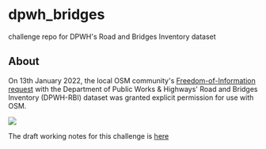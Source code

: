 # dpwh_bridges
challenge repo for DPWH's Road and Bridges Inventory dataset

## About
On 13th January 2022, the local OSM community's  [Freedom-of-Information request](https://www.foi.gov.ph/requests/aglzfmVmb2ktcGhyHgsSB0NvbnRlbnQiEURQV0gtMjM2NjM0MzM2MjA4DA) with the Department of Public Works & Highways' Road and Bridges Inventory (DPWH-RBI) dataset was granted explicit permission for use with OSM.

![](https://i.imgur.com/6YDmBme.png)

The draft working notes for this challenge is [here](https://hackmd.io/@GOwin/rk8s1BLTK)
